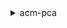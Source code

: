 <details>

<summary>
acm-pca
</summary>

- <details><summary>create-certificate-authority</summary>

  * --certificate-authority-configuration
  * --revocation-configuration
  * --certificate-authority-type
  * --idempotency-token
  * --key-storage-security-standard
  * --tags
  * --cli-input-json
  * --cli-input-yaml
  * --generate-cli-skeleton


- <details><summary>create-certificate-authority-audit-report</summary>

  * --certificate-authority-arn
  * --s3-bucket-name
  * --audit-report-response-format
  * --cli-input-json
  * --cli-input-yaml
  * --generate-cli-skeleton


- <details><summary>create-permission</summary>

  * --certificate-authority-arn
  * --principal
  * --source-account
  * --actions
  * --cli-input-json
  * --cli-input-yaml
  * --generate-cli-skeleton


- <details><summary>delete-certificate-authority</summary>

  * --certificate-authority-arn
  * --permanent-deletion-time-in-days
  * --cli-input-json
  * --cli-input-yaml
  * --generate-cli-skeleton


- <details><summary>delete-permission</summary>

  * --certificate-authority-arn
  * --principal
  * --source-account
  * --cli-input-json
  * --cli-input-yaml
  * --generate-cli-skeleton


- <details><summary>delete-policy</summary>

  * --resource-arn
  * --cli-input-json
  * --cli-input-yaml
  * --generate-cli-skeleton


- <details><summary>describe-certificate-authority</summary>

  * --certificate-authority-arn
  * --cli-input-json
  * --cli-input-yaml
  * --generate-cli-skeleton


- <details><summary>describe-certificate-authority-audit-report</summary>

  * --certificate-authority-arn
  * --audit-report-id
  * --cli-input-json
  * --cli-input-yaml
  * --generate-cli-skeleton


- <details><summary>get-certificate</summary>

  * --certificate-authority-arn
  * --certificate-arn
  * --cli-input-json
  * --cli-input-yaml
  * --generate-cli-skeleton


- <details><summary>get-certificate-authority-certificate</summary>

  * --certificate-authority-arn
  * --cli-input-json
  * --cli-input-yaml
  * --generate-cli-skeleton


- <details><summary>get-certificate-authority-csr</summary>

  * --certificate-authority-arn
  * --cli-input-json
  * --cli-input-yaml
  * --generate-cli-skeleton


- <details><summary>get-policy</summary>

  * --resource-arn
  * --cli-input-json
  * --cli-input-yaml
  * --generate-cli-skeleton


- <details><summary>help</summary>

  * 


- <details><summary>import-certificate-authority-certificate</summary>

  * --certificate-authority-arn
  * --certificate
  * --certificate-chain
  * --cli-input-json
  * --cli-input-yaml
  * --generate-cli-skeleton


- <details><summary>issue-certificate</summary>

  * --api-passthrough
  * --certificate-authority-arn
  * --csr
  * --signing-algorithm
  * --template-arn
  * --validity
  * --validity-not-before
  * --idempotency-token
  * --cli-input-json
  * --cli-input-yaml
  * --generate-cli-skeleton


- <details><summary>list-certificate-authorities</summary>

  * --resource-owner
  * --cli-input-json
  * --cli-input-yaml
  * --starting-token
  * --page-size
  * --max-items
  * --generate-cli-skeleton


- <details><summary>list-permissions</summary>

  * --certificate-authority-arn
  * --cli-input-json
  * --cli-input-yaml
  * --starting-token
  * --page-size
  * --max-items
  * --generate-cli-skeleton


- <details><summary>list-tags</summary>

  * --certificate-authority-arn
  * --cli-input-json
  * --cli-input-yaml
  * --starting-token
  * --page-size
  * --max-items
  * --generate-cli-skeleton


- <details><summary>put-policy</summary>

  * --resource-arn
  * --policy
  * --cli-input-json
  * --cli-input-yaml
  * --generate-cli-skeleton


- <details><summary>restore-certificate-authority</summary>

  * --certificate-authority-arn
  * --cli-input-json
  * --cli-input-yaml
  * --generate-cli-skeleton


- <details><summary>revoke-certificate</summary>

  * --certificate-authority-arn
  * --certificate-serial
  * --revocation-reason
  * --cli-input-json
  * --cli-input-yaml
  * --generate-cli-skeleton


- <details><summary>tag-certificate-authority</summary>

  * --certificate-authority-arn
  * --tags
  * --cli-input-json
  * --cli-input-yaml
  * --generate-cli-skeleton


- <details><summary>untag-certificate-authority</summary>

  * --certificate-authority-arn
  * --tags
  * --cli-input-json
  * --cli-input-yaml
  * --generate-cli-skeleton


- <details><summary>update-certificate-authority</summary>

  * --certificate-authority-arn
  * --revocation-configuration
  * --status
  * --cli-input-json
  * --cli-input-yaml
  * --generate-cli-skeleton


- <details><summary>wait</summary>

  * 


</details>

